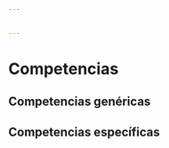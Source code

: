 ```yaml
---


---
```


<h1 id="competencias">Competencias</h1>
<h2 id="competencias-genéricas">Competencias genéricas</h2>
<h2 id="competencias-específicas">Competencias específicas</h2>

